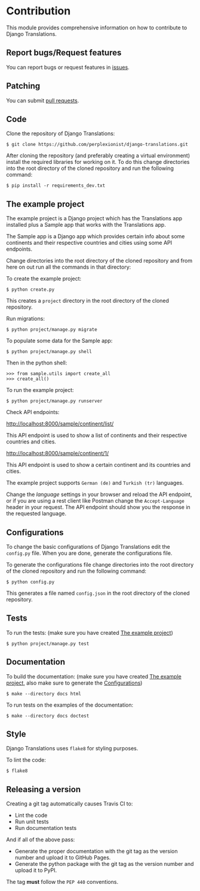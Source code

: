 # Contribution

This module provides comprehensive information on how to contribute to
Django Translations.

## Report bugs/Request features

You can report bugs or request features in
[issues](https://github.com/perplexionist/django-translations/issues).

## Patching

You can submit [pull
requests](https://github.com/perplexionist/django-translations/pulls).

## Code

Clone the repository of Django Translations:

``` sourceCode bash
$ git clone https://github.com/perplexionist/django-translations.git
```

After cloning the repository (and preferably creating a virtual
environment) install the required libraries for working on it. To do
this change directories into the root directory of the cloned repository
and run the following command:

``` sourceCode bash
$ pip install -r requirements_dev.txt
```

## The example project

The example project is a Django project which has the Translations app
installed plus a Sample app that works with the Translations app.

The Sample app is a Django app which provides certain info about some
continents and their respective countries and cities using some API
endpoints.

Change directories into the root directory of the cloned repository and
from here on out run all the commands in that directory:

To create the example project:

``` sourceCode bash
$ python create.py
```

This creates a `project` directory in the root directory of the cloned
repository.

Run migrations:

``` sourceCode bash
$ python project/manage.py migrate
```

To populate some data for the Sample app:

``` sourceCode bash
$ python project/manage.py shell
```

Then in the python shell:

``` sourceCode python
>>> from sample.utils import create_all
>>> create_all()
```

To run the example project:

``` sourceCode bash
$ python project/manage.py runserver
```

Check API endpoints:

<http://localhost:8000/sample/continent/list/>

This API endpoint is used to show a list of continents and their
respective countries and cities.

<http://localhost:8000/sample/continent/1/>

This API endpoint is used to show a certain continent and its countries
and cities.

The example project supports `German (de)` and `Turkish (tr)` languages.

Change the *language* settings in your browser and reload the API
endpoint, or if you are using a rest client like Postman change the
`Accept-Language` header in your request. The API endpoint should show
you the response in the requested language.

## Configurations

To change the basic configurations of Django Translations edit the
`config.py` file. When you are done, generate the configurations file.

To generate the configurations file change directories into the root
directory of the cloned repository and run the following command:

``` sourceCode bash
$ python config.py
```

This generates a file named `config.json` in the root directory of the
cloned repository.

## Tests

To run the tests: (make sure you have created [The example project]())

``` sourceCode bash
$ python project/manage.py test
```

## Documentation

To build the documentation: (make sure you have created [The example
project](), also make sure to generate the
[Configurations](#configurations))

``` sourceCode bash
$ make --directory docs html
```

To run tests on the examples of the documentation:

``` sourceCode bash
$ make --directory docs doctest
```

## Style

Django Translations uses `flake8` for styling purposes.

To lint the code:

``` sourceCode bash
$ flake8
```

## Releasing a version

Creating a git tag automatically causes Travis CI to:

  - Lint the code
  - Run unit tests
  - Run documentation tests

And if all of the above pass:

  - Generate the proper documentation with the git tag as the version
    number and upload it to GitHub Pages.
  - Generate the python package with the git tag as the version number
    and upload it to PyPI.

The tag **must** follow the `PEP 440` conventions.
